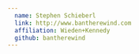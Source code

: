 ```yaml
---
  name: Stephen Schieberl
  link: http://www.bantherewind.com
  affiliation: Wieden+Kennedy 
  github: bantherewind
---
```

